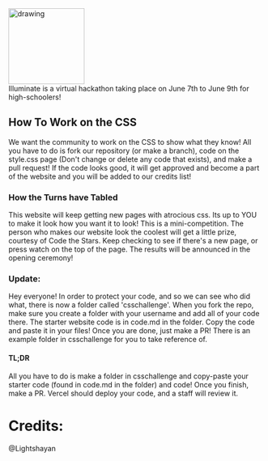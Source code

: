 <img src="https://github.com/Code-the-Stars/illuminate/assets/64018536/dd102e2d-c739-4f80-8385-fd8d32574cb0" alt="drawing" width="150"/>
<br>
Illuminate is a virtual hackathon taking place on June 7th to June 9th for high-schoolers!

## How To Work on the CSS
We want the community to work on the CSS to show what they know! All you have to do is fork our repository (or make a branch), code on the style.css page (Don't change or delete any code that exists), and make a pull request! If the code looks good, it will get approved and become a part of the website and you will be added to our credits list! 
### How the Turns have Tabled
This website will keep getting new pages with atrocious css. Its up to YOU to make it look how you want it to look! This is a mini-competition. The person who makes our website look the coolest will get a little prize, courtesy of Code the Stars. Keep checking to see if there's a new page, or press watch on the top of the page. The results will be announced in the opening ceremony!
### Update:
Hey everyone! In order to protect your code, and so we can see who did what, there is now a folder called 'csschallenge'. When you fork the repo, make sure you create a folder with your username and add all of your code there. The starter website code is in code.md in the folder. Copy the code and paste it in your files! Once you are done, just make a PR! There is an example folder in csschallenge for you to take reference of.
#### TL;DR
All you have to do is make a folder in csschallenge and copy-paste your starter code (found in code.md in the folder) and code! Once you finish, make a PR. Vercel should deploy your code, and a staff will review it.
# Credits:
@Lightshayan
